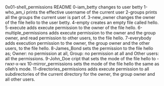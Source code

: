 0x01-shell_permissions README
0-iam_betty changes to user betty
1-who_am_i prints the effective username of the current user
2-groups prints all the groups the current user is part of.
3-new_owner changes the owner of the file hello to the user betty.
4-empty creates an empty file called hello.
5-execute adds execute permission to the owner of the file hello.
6-multiple_permissions adds execute permission to the owner and the group owner, and read permission to other users, to the file hello.
7-everybody adds execution permission to the owner, the group owner and the other users, to the file hello.
8-James_Bond sets the permission to the file hello as; Owner: no permission at all, Group: no permission at all and Other users: all the permissions.
9-John_Doe cript that sets the mode of the file hello to -rwxr-x-wx
10-mirror_permissions sets the mode of the file hello the same as olleh’s mode.
11-directories_permissions adds execute permission to all subdirectories of the current directory for the owner, the group owner and all other users.

